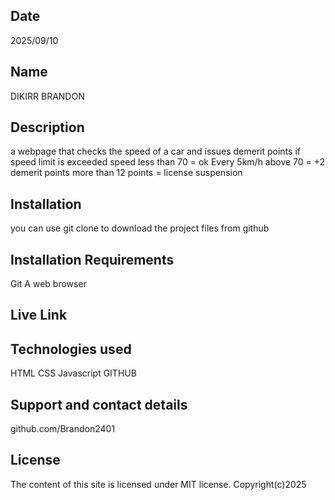 ## Date 
2025/09/10
## Name
DIKIRR BRANDON
## Description 
a webpage that checks the speed of a car and issues demerit points if speed limit is exceeded
speed less than 70 = ok
Every 5km/h above 70 = +2 demerit points
more than 12 points = license suspension
## Installation
you can use git clone to download the project files from github
## Installation Requirements
Git 
A web browser
## Live Link

## Technologies used
HTML
CSS
Javascript
GITHUB
## Support and contact details
github.com/Brandon2401
## License 
The content of this site is licensed under MIT license.
Copyright(c)2025